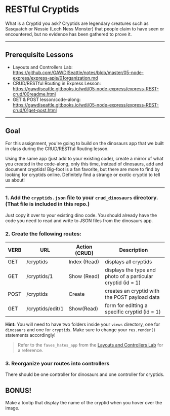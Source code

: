 # RESTful Cryptids

What is a Cryptid you ask? Cryptids are legendary creatures such as Sasquatch or Nessie (Loch Ness Monster) that people claim to have seen or encountered, but no evidence has been gathered to prove it.

---
## Prerequisite Lessons

* Layouts and Controllers Lab: https://github.com/GAWDISeattle/notes/blob/master/05-node-express/express-apis/01organization.md
* CRUD/RESTful Routing in Express Lesson: https://gawdiseattle.gitbooks.io/wdi/05-node-express/express-REST-crud/00readme.html
* GET & POST lesson/code-along: https://gawdiseattle.gitbooks.io/wdi/05-node-express/express-REST-crud/01get-post.html

--- 
## Goal

For this assignment, you're going to build on the dinosaurs app that we built in class during the CRUD/RESTful Routing lesson.

Using the same app (just add to your existing code), create a mirror of what you created in the code-along, only this time, instead of dinosaurs, add and document cryptids! Big-foot is a fan favorite, but there are more to find by looking for cryptids online. Definitely find a strange or exotic cryptid to tell us about!

---

### 1. Add the `cryptids.json` file to your `crud_dinosaurs` directory. (That file is included in this repo.)

Just copy it over to your existing dino code. You should already have the code you need to read and write to JSON files from the dinosaurs app.

### 2. Create the following routes:

| VERB | URL | Action (CRUD) | Description |
|------|-----|---------------|-------------|
| GET | /cryptids | Index (Read) | displays all cryptids |
| GET | /cryptids/1 | Show (Read) | displays the type and photo of a particular cryptid (id = 1) |
| POST | /cryptids | Create | creates an cryptid with the POST payload data |
| GET | /cryptids/edit/1 | Show(Read) | form for editting a specific cryptid (id = 1)|

**Hint:** You will need to have two folders inside your `views` directory, one for `dinosaurs` and one for `cryptids`. Make sure to change your `res.render()` statements accordingly! 

> Refer to the `faves_hates_app` from the [Layouts and Controllers Lab](https://github.com/GAWDISeattle/notes/blob/master/05-node-express/express-apis/01organization.md) for a reference.

### 3. Reorganize your routes into controllers

There should be one controller for dinosaurs and one controller for cryptids.

## BONUS!

Make a tootip that display the name of the cryptid when you hover over the image.
